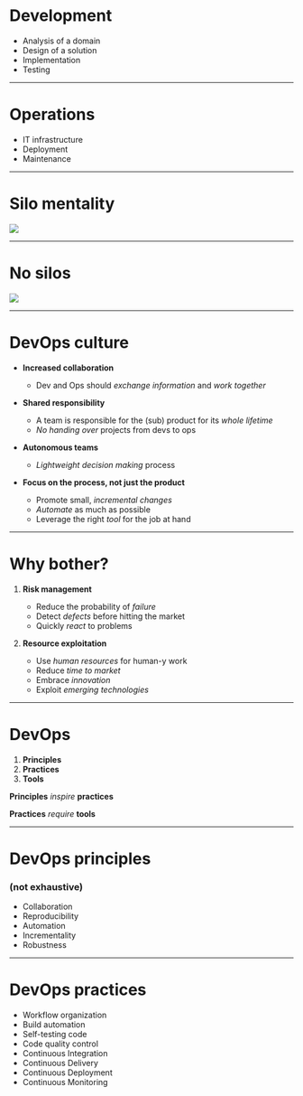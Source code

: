 # Development

* Analysis of a domain
* Design of a solution
* Implementation
* Testing

---

# Operations

* IT infrastructure
* Deployment
* Maintenance

---

# Silo mentality

<img src="../assets/silos.svg" onerror="this.onerror=null; this.src='../../assets/silos.svg'" style="max-height: 50vh; object-fit: contain;"/>

---

# **No** silos

<img src="../assets/no-silos.svg" onerror="this.onerror=null; this.src='../../assets/no-silos.svg'" style="max-height: 50vh; object-fit: contain;"/>

---

# DevOps culture

* **Increased collaboration**
  * Dev and Ops should *exchange information* and *work together*

* **Shared responsibility**
  * A team is responsible for the (sub) product for its *whole lifetime*
  * *No handing over* projects from devs to ops

* **Autonomous teams**
  * *Lightweight decision making* process

* **Focus on the process, not just the product**
  * Promote small, *incremental changes*
  * *Automate* as much as possible
  * Leverage the right *tool* for the job at hand

---

# Why bother?

1. **Risk management**
    * Reduce the probability of *failure*
    * Detect *defects* before hitting the market
    * Quickly *react* to problems

2. **Resource exploitation**
    * Use *human resources* for human-y work
    * Reduce *time to market*
    * Embrace *innovation*
    * Exploit *emerging technologies*

---

# DevOps

1. **Principles**
2. **Practices**
3. **Tools**

**Principles** *inspire* **practices**

**Practices** *require* **tools**

---

# DevOps principles
### (not exhaustive)


* Collaboration
* Reproducibility
* Automation
* Incrementality
* Robustness

---

# DevOps practices

* Workflow organization
* Build automation
* Self-testing code
* Code quality control
* Continuous Integration
* Continuous Delivery
* Continuous Deployment
* Continuous Monitoring
